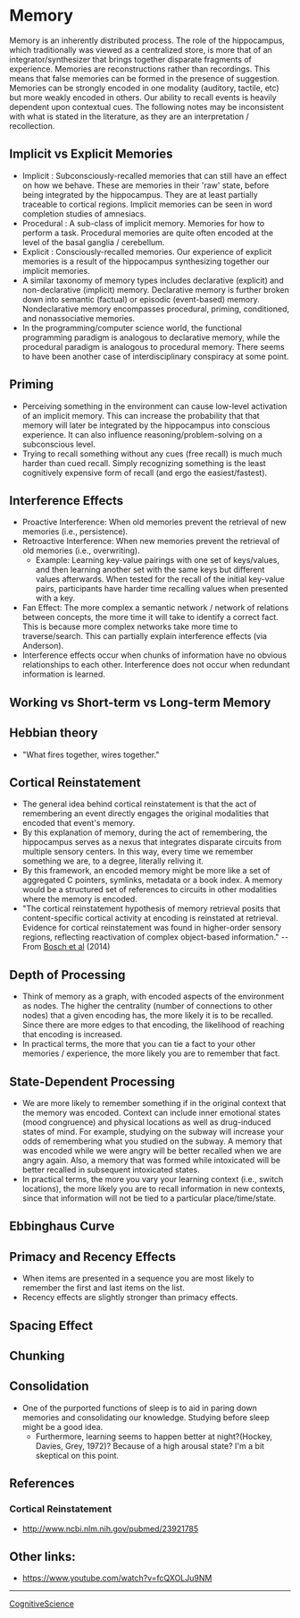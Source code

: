 

Memory
======

Memory is an inherently distributed process. The role of the hippocampus, which traditionally was viewed as a centralized store, is more that of an integrator/synthesizer that brings together disparate fragments of experience. Memories are reconstructions rather than recordings. This means that false memories can be formed in the presence of suggestion. Memories can be strongly encoded in one modality (auditory, tactile, etc) but more weakly encoded in others. Our ability to recall events is heavily dependent upon contextual cues. The following notes may be inconsistent with what is stated in the literature, as they are an interpretation / recollection.

Implicit vs Explicit Memories
-----------------------------

-   Implicit : Subconsciously-recalled memories that can still have an effect on how we behave. These are memories in their 'raw' state, before being integrated by the hippocampus. They are at least partially traceable to cortical regions. Implicit memories can be seen in word completion studies of amnesiacs.
-   Procedural : A sub-class of implicit memory. Memories for how to perform a task. Procedural memories are quite often encoded at the level of the basal ganglia / cerebellum.
-   Explicit : Consciously-recalled memories. Our experience of explicit memories is a result of the hippocampus synthesizing together our implicit memories.
-   A similar taxonomy of memory types includes declarative (explicit) and non-declarative (implicit) memory. Declarative memory is further broken down into semantic (factual) or episodic (event-based) memory. Nondeclarative memory encompasses procedural, priming, conditioned, and nonassociative memories.
-   In the programming/computer science world, the functional programming paradigm is analogous to declarative memory, while the procedural paradigm is analogous to procedural memory. There seems to have been another case of interdisciplinary conspiracy at some point.

Priming
-------

-   Perceiving something in the environment can cause low-level activation of an implicit memory. This can increase the probability that that memory will later be integrated by the hippocampus into conscious experience. It can also influence reasoning/problem-solving on a subconscious level.
-   Trying to recall something without any cues (free recall) is much much harder than cued recall. Simply recognizing something is the least cognitively expensive form of recall (and ergo the easiest/fastest).

Interference Effects
--------------------

-   Proactive Interference: When old memories prevent the retrieval of new memories (i.e., persistence).
-   Retroactive Interference: When new memories prevent the retrieval of old memories (i.e., overwriting).
    -   Example: Learning key-value pairings with one set of keys/values, and then learning another set with the same keys but different values afterwards. When tested for the recall of the initial key-value pairs, participants have harder time recalling values when presented with a key.
-   Fan Effect: The more complex a semantic network / network of relations between concepts, the more time it will take to identify a correct fact. This is because more complex networks take more time to traverse/search. This can partially explain interference effects (via Anderson).
-   Interference effects occur when chunks of information have no obvious relationships to each other. Interference does not occur when redundant information is learned.

Working vs Short-term vs Long-term Memory
-----------------------------------------

Hebbian theory
--------------

-   "What fires together, wires together."

Cortical Reinstatement
----------------------

-   The general idea behind cortical reinstatement is that the act of remembering an event directly engages the original modalities that encoded that event's memory.
-   By this explanation of memory, during the act of remembering, the hippocampus serves as a nexus that integrates disparate circuits from multiple sensory centers. In this way, every time we remember something we are, to a degree, literally reliving it.
-   By this framework, an encoded memory might be more like a set of aggregated C pointers, symlinks, metadata or a book index. A memory would be a structured set of references to circuits in other modalities where the memory is encoded.
-   "The cortical reinstatement hypothesis of memory retrieval posits that content-specific cortical activity at encoding is reinstated at retrieval. Evidence for cortical reinstatement was found in higher-order sensory regions, reflecting reactivation of complex object-based information." -- From [Bosch et al](https://www.jneurosci.org/content/34/22/7493) (2014)

Depth of Processing
-------------------

-   Think of memory as a graph, with encoded aspects of the environment as nodes. The higher the centrality (number of connections to other nodes) that a given encoding has, the more likely it is to be recalled. Since there are more edges to that encoding, the likelihood of reaching that encoding is increased.
-   In practical terms, the more that you can tie a fact to your other memories / experience, the more likely you are to remember that fact.

State-Dependent Processing
--------------------------

-   We are more likely to remember something if in the original context that the memory was encoded. Context can include inner emotional states (mood congruence) and physical locations as well as drug-induced states of mind. For example, studying on the subway will increase your odds of remembering what you studied on the subway. A memory that was encoded while we were angry will be better recalled when we are angry again. Also, a memory that was formed while intoxicated will be better recalled in subsequent intoxicated states.
-   In practical terms, the more you vary your learning context (i.e., switch locations), the more likely you are to recall information in new contexts, since that information will not be tied to a particular place/time/state.

Ebbinghaus Curve
----------------

Primacy and Recency Effects
---------------------------

-   When items are presented in a sequence you are most likely to remember the first and last items on the list.
-   Recency effects are slightly stronger than primacy effects.

Spacing Effect
--------------

Chunking
--------

Consolidation
-------------

-   One of the purported functions of sleep is to aid in paring down memories and consolidating our knowledge. Studying before sleep might be a good idea.
    -   Furthermore, learning seems to happen better at night?(Hockey, Davies, Grey, 1972)? Because of a high arousal state? I'm a bit skeptical on this point.

References
----------

### Cortical Reinstatement

-   <http://www.ncbi.nlm.nih.gov/pubmed/23921785>

Other links:
------------

-   <https://www.youtube.com/watch?v=fcQXOLJu9NM>

* * * * *

[CognitiveScience](../CognitiveScience)
